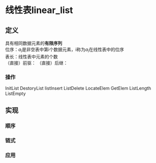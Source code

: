 # 线性表linear_list
## 定义
具有相同数据元素的**有限序列**  
位序：$a_i$是非空表中第i个数据元素，i称为$a_i$在线性表中的位序  
表长：线性表中元素的个数  
（直接）前驱：
（直接）后继：
### 操作
InitList
DestoryList
IistInsert
ListDelete
LocateElem
GetElem
ListLength
ListEmpty
## 实现
### 顺序
### 链式
### 应用
